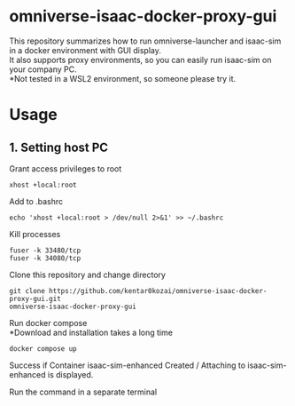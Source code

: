 # omniverse-isaac-docker-proxy-gui
This repository summarizes how to run omniverse-launcher and isaac-sim in a docker environment with GUI display.  
It also supports proxy environments, so you can easily run isaac-sim on your company PC.  
*Not tested in a WSL2 environment, so someone please try it.
# Usage
## 1. Setting host PC
Grant access privileges to root  
```
xhost +local:root
```
Add to .bashrc  
```
echo 'xhost +local:root > /dev/null 2>&1' >> ~/.bashrc
```
Kill processes
```
fuser -k 33480/tcp
fuser -k 34080/tcp
```
Clone this repository and change directory
```
git clone https://github.com/kentar0kozai/omniverse-isaac-docker-proxy-gui.git
omniverse-isaac-docker-proxy-gui
```
Run docker compose  
*Download and installation takes a long time
```
docker compose up
```
Success if Container isaac-sim-enhanced Created / Attaching to isaac-sim-enhanced is displayed.  
  
Run the command in a separate terminal
```

```
